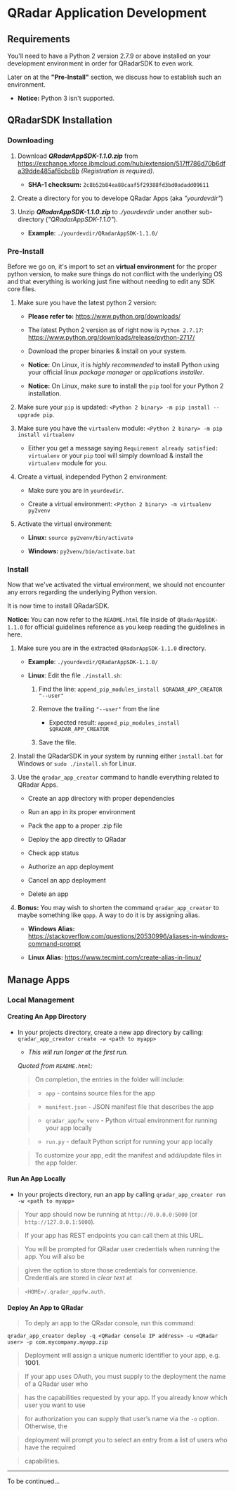  
# QRadar Application Development #

## Requirements ##

You'll need to have a Python 2 version 2.7.9 or above installed on your development environment in order for QRadarSDK to even work.

Later on at the **"Pre-Install"** section, we discuss how to establish such an environment.

* **Notice:** Python 3 isn't supported.


## QRadarSDK Installation ##


### Downloading ###

1. Download **_QRadarAppSDK-1.1.0.zip_** from https://exchange.xforce.ibmcloud.com/hub/extension/517ff786d70b6dfa39dde485af6cbc8b _(Registration is required)_.
    
    - **SHA-1 checksum:** `2c8b52b84ea88caaf5f29388fd3bd0adadd09611`

2. Create a directory for you to develope QRadar Apps (aka _"yourdevdir"_)

3. Unzip **_QRadarAppSDK-1.1.0.zip_** to _./yourdevdir_ under another sub-directory (_"QRadarAppSDK-1.1.0"_). 

    - **Example**: `./yourdevdir/QRadarAppSDK-1.1.0/`

### Pre-Install ###

Before we go on, it's import to set an **virtual environment** for the proper python version, to make sure things do not conflict with the underlying OS and that everything is working just fine without needing to edit any SDK core files.

1. Make sure you have the latest python 2 version:

    - **Please refer to:** https://www.python.org/downloads/
    
    - The latest Python 2 version as of right now is `Python 2.7.17`: https://www.python.org/downloads/release/python-2717/

    - Download the proper binaries & install on your system.
    
    - **Notice:** On Linux, it is _highly recommended_ to install Python using your official linux _package manager_ or _applications installer_.

    - **Notice:** On Linux, make sure to install the `pip` tool for your Python 2 installation. 

2. Make sure your `pip` is updated: `<Python 2 binary> -m pip install --upgrade pip`.

3. Make sure you have the `virtualenv` module: `<Python 2 binary> -m pip install virtualenv`

    * Either you get a message saying `Requirement already satisfied: virtualenv` or your `pip` tool will simply download & install the `virtualenv` module for you.

4. Create a virtual, independed Python 2 environment:

    * Make sure you are in `yourdevdir`.

    * Create a virtual environment: `<Python 2 binary> -m virtualenv py2venv`

5. Activate the virtual environment: 

    - **Linux:** `source py2venv/bin/activate`

    - **Windows:** `py2venv/bin/activate.bat`

### Install ###

Now that we've activated the virtual environment, we should not encounter any errors regarding the underlying Python version. 

It is now time to install QRadarSDK.

**Notice:** You can now refer to the `README.html` file inside of `QRadarAppSDK-1.1.0` for official guidelines reference as you keep reading the guidelines in here.

1. Make sure you are in the extracted `QRadarAppSDK-1.1.0` directory.

    - **Example**: `./yourdevdir/QRadarAppSDK-1.1.0/`

    - **Linux**: Edit the file `./install.sh`:

        1. Find the line: `append_pip_modules_install $QRADAR_APP_CREATOR "--user"`

        2. Remove the trailing `"--user"` from the line

            - Expected result: `append_pip_modules_install $QRADAR_APP_CREATOR`

        3. Save the file.


2. Install the QRadarSDK in your system by running either `install.bat` for Windows or `sudo ./install.sh` for Linux.

3. Use the `qradar_app_creator` command to handle everything related to QRadar Apps.

    - Create an app directory with proper dependencies

    - Run an app in its proper environment

    - Pack the app to a proper .zip file

    - Deploy the app directly to QRadar

    - Check app status

    - Authorize an app deployment

    - Cancel an app deployment

    - Delete an app

4. **Bonus:** You may wish to shorten the command `qradar_app_creator` to maybe something like `qapp`. A way to do it is by assigning alias.

    - **Windows Alias:** https://stackoverflow.com/questions/20530996/aliases-in-windows-command-prompt

    - **Linux Alias:** https://www.tecmint.com/create-alias-in-linux/

## Manage Apps ##

### Local Management ###

#### Creating An App Directory ####

* In your projects directory, create a new app directory by calling: `qradar_app_creator create -w <path to myapp>`

    - _This will run longer at the first run._

    _Quoted from `README.html`:_

    > On completion, the entries in the folder will include:

    > * `app` - contains source files for the app

    > * `manifest.json` - JSON manifest file that describes the app

    > * `qradar_appfw_venv` - Python virtual environment for running your app locally

    > * `run.py` - default Python script for running your app locally

    > To customize your app, edit the manifest and add/update files in the app folder.

#### Run An App Locally ###

* In your projects directory, run an app by calling `qradar_app_creator run -w <path to myapp>`


> Your app should now be running at `http://0.0.0.0:5000` (or `http://127.0.0.1:5000`).

> If your app has REST endpoints you can call them at this URL.

> You will be prompted for QRadar user credentials when running the app. You will also be 

> given the option to store those credentials for convenience. Credentials are stored in _clear text_ at 

> `<HOME>/.qradar_appfw.auth`.

#### Deploy An App to QRadar ####

> To deply an app to the QRadar console, run this command:

`qradar_app_creator deploy -q <QRadar console IP address> -u <QRadar user> -p com.mycompany.myapp.zip`

> Deployment will assign a unique numeric identifier to your app, e.g. **1001**.

> If your app uses OAuth, you must supply to the deployment the name of a QRadar user who 

> has the capabilities requested by your app. If you already know which user you want to use 

> for authorization you can supply that user’s name via the `-o` option. Otherwise, the 

> deployment will prompt you to select an entry from a list of users who have the required

> capabilities.

---

To be continued...